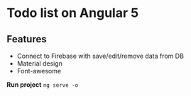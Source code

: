 # Todo list on Angular 5
## Features
* Connect to Firebase with save/edit/remove data from DB
* Material design
* Font-awesome

**Run project**
`ng serve -o`
